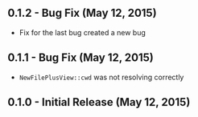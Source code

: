 ## 0.1.2 - Bug Fix (May 12, 2015)
* Fix for the last bug created a new bug

## 0.1.1 - Bug Fix (May 12, 2015)
* `NewFilePlusView::cwd` was not resolving correctly

## 0.1.0 - Initial Release (May 12, 2015)
